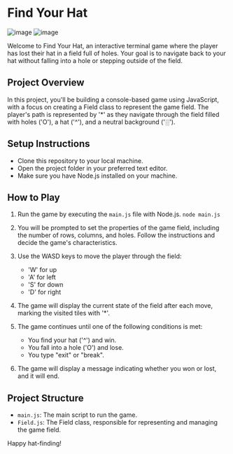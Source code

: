  # Find Your Hat
 
 ![image](https://github.com/olgavegh/find-your-hat/assets/147725647/9e0178cb-d2c6-44aa-a8ed-d045099f837a)
![image](https://github.com/olgavegh/find-your-hat/assets/147725647/1d9cbd2f-0631-4e06-bb02-5825fcc59e04)




Welcome to Find Your Hat, an interactive terminal game where the
player has lost their hat in a field full of holes. Your goal is to
navigate back to your hat without falling into a hole or stepping
outside of the field.

## Project Overview

In this project, you'll be building a console-based game using
JavaScript, with a focus on creating a Field class to represent the
game field. The player's path is represented by '*' as they navigate
through the field filled with holes ('O'), a hat ('^'), and a
neutral background ('░').

## Setup Instructions

- Clone this repository to your local machine.
- Open the project folder in your preferred text editor.
- Make sure you have Node.js installed on your machine.

## How to Play

1. Run the game by executing the `main.js` file with Node.js.    `node main.js`    

2.  You will be prompted to set the properties of the game field, including the number of rows, columns, and holes. Follow the
instructions and decide the game's characteristics.
    
3.  Use the WASD keys to move the player through the field:
    
    -   'W' for up
    -   'A' for left
    -   'S' for down
    -   'D' for right
4.  The game will display the current state of the field after each move, marking the visited tiles with '*'.
    
5.  The game continues until one of the following conditions is met:
    
    -   You find your hat ('^') and win.
    -   You fall into a hole ('O') and lose.
    -   You type "exit" or "break".
6.  The game will display a message indicating whether you won or lost, and it will end.
    

## Project Structure

-   `main.js`: The main script to run the game.
-   `Field.js`: The Field class, responsible for representing and managing the game field.

Happy hat-finding!
